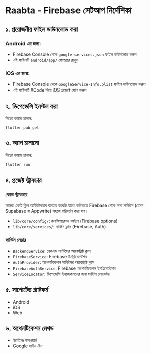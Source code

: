 # Raabta - Firebase সেটআপ নির্দেশিকা

## ১. প্রয়োজনীয় ফাইল ডাউনলোড করা

### Android এর জন্য:
- Firebase Console থেকে `google-services.json` ফাইল ডাউনলোড করুন
- এই ফাইলটি `android/app/` ফোল্ডারে রাখুন

### iOS এর জন্য:
- Firebase Console থেকে `GoogleService-Info.plist` ফাইল ডাউনলোড করুন
- এই ফাইলটি XCode দিয়ে iOS প্রজেক্টে যোগ করুন

## ২. ডিপেন্ডেন্সি ইনস্টল করা
নিচের কমান্ড চালান:
```
flutter pub get
```

## ৩. অ্যাপ চালানো
নিচের কমান্ড চালান:
```
flutter run
```

## ৪. প্রজেক্ট স্ট্রাকচার

### কোড স্ট্রাকচার
আমরা একটি ক্লিন আর্কিটেকচার ব্যবহার করেছি যাতে ভবিষ্যতে Firebase থেকে অন্য সার্ভিসে (যেমন Supabase বা Appwrite) সহজে পরিবর্তন করা যায়।

- `lib/core/config/`: কনফিগারেশন ফাইল (Firebase options)
- `lib/core/services/`: সার্ভিস ক্লাস (Firebase, Auth)

### সার্ভিস লেয়ার
- `BackendService`: বেকএন্ড সার্ভিসের অ্যাবস্ট্রাক্ট ক্লাস
- `FirebaseService`: Firebase ইমপ্লিমেন্টেশন
- `AuthProvider`: অথেনটিকেশন সার্ভিসের অ্যাবস্ট্রাক্ট ক্লাস
- `FirebaseAuthService`: Firebase অথেনটিকেশন ইমপ্লিমেন্টেশন
- `ServiceLocator`: ডিপেন্ডেন্সি ইনজেকশনের জন্য সার্ভিস লোকেটর

## ৫. সাপোর্টেড প্ল্যাটফর্ম
- Android
- iOS
- Web

## ৬. অথেনটিকেশন মেথড
- ইমেইল/পাসওয়ার্ড
- Google সাইন-ইন 